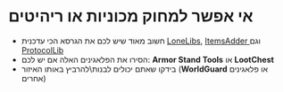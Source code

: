 # אי אפשר למחוק מכוניות או ריהיטים

* חשוב מאוד שיש לכם את הגרסא הכי עדכנית [LoneLibs](https://www.spigotmc.org/resources/lonelibs.75974/), [ItemsAdder ](https://www.spigotmc.org/resources/%E2%9C%85must-have%E2%9C%85-itemsadder%E2%9C%A8textures-3d-models-huds-gui-emojis-ores-blocks-wings-tails-hats.73355/) וגם [ProtocolLib ](https://ci.dmulloy2.net/job/ProtocolLib/lastSuccessfulBuild/)
* הסירו את הפלאגינים האלה אם יש לכם: **Armor Stand Tools** או **LootChest**
* בידקו שאתם יכולים לבנות\להרביץ באותו האיזור (**WorldGuard** או פלאגינים אחרים)
